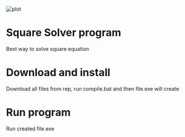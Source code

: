 ![plot](https://cs6.pikabu.ru/avatars/885/v885226-734042827.jpg)
# Square Solver program

Best way to solve square equation

# Download and install

Download all files from rep, run compile.bat and then file.exe will create

# Run program

Run created file.exe

